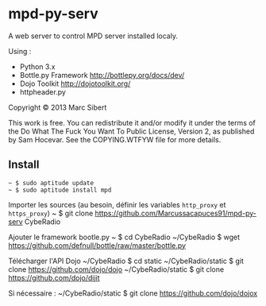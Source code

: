 mpd-py-serv
===========

A web server to control MPD server installed localy.

Using :
* Python 3.x
* Bottle.py Framework <http://bottlepy.org/docs/dev/>
* Dojo Toolkit <http://dojotoolkit.org/>
* httpheader.py 

Copyright © 2013 Marc Sibert <marc at sibert dot fr>

This work is free. You can redistribute it and/or modify it under the
terms of the Do What The Fuck You Want To Public License, Version 2,
as published by Sam Hocevar. See the COPYING.WTFYW file for more details.

Install
-------

    ~ $ sudo aptitude update
    ~ $ sudo aptitude install mpd

Importer les sources (au besoin, définir les variables `http_proxy` et `https_proxy`)
    ~ $ git clone https://github.com/Marcussacapuces91/mpd-py-serv CybeRadio

Ajouter le framework bootle.py
    ~ $ cd CybeRadio
    ~/CybeRadio $ wget https://github.com/defnull/bottle/raw/master/bottle.py

Télécharger l'API Dojo
    ~/CybeRadio $ cd static
    ~/CybeRadio/static $ git clone https://github.com/dojo/dojo
    ~/CybeRadio/static $ git clone https://github.com/dojo/dijit

Si nécessaire :
    ~/CybeRadio/static $ git clone https://github.com/dojo/dojox
    
    
  
